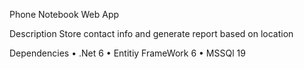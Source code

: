 Phone Notebook Web App

Description
Store contact info and generate report based on location

Dependencies
•	.Net 6
•	Entitiy FrameWork 6
•	MSSQl 19
